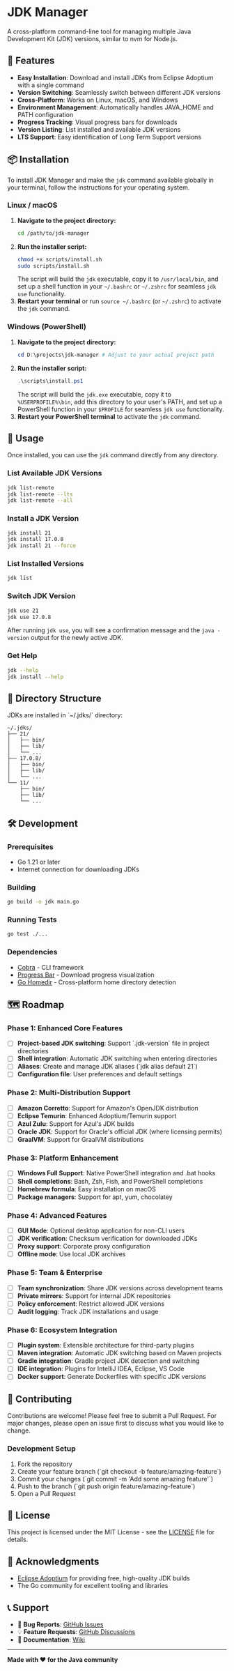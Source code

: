 # JDK Manager

A cross-platform command-line tool for managing multiple Java Development Kit (JDK) versions, similar to nvm for Node.js.

## 🚀 Features

- **Easy Installation**: Download and install JDKs from Eclipse Adoptium with a single command
- **Version Switching**: Seamlessly switch between different JDK versions
- **Cross-Platform**: Works on Linux, macOS, and Windows
- **Environment Management**: Automatically handles JAVA_HOME and PATH configuration
- **Progress Tracking**: Visual progress bars for downloads
- **Version Listing**: List installed and available JDK versions
- **LTS Support**: Easy identification of Long Term Support versions

## 📦 Installation

To install JDK Manager and make the `jdk` command available globally in your terminal, follow the instructions for your operating system.

### **Linux / macOS**

1.  **Navigate to the project directory:**
    ```bash
    cd /path/to/jdk-manager
    ```
2.  **Run the installer script:**
    ```bash
    chmod +x scripts/install.sh
    sudo scripts/install.sh
    ```
    The script will build the `jdk` executable, copy it to `/usr/local/bin`, and set up a shell function in your `~/.bashrc` or `~/.zshrc` for seamless `jdk use` functionality.
3.  **Restart your terminal** or run `source ~/.bashrc` (or `~/.zshrc`) to activate the `jdk` command.

### **Windows (PowerShell)**

1.  **Navigate to the project directory:**
    ```powershell
    cd D:\projects\jdk-manager # Adjust to your actual project path
    ```
2.  **Run the installer script:**
    ```powershell
    .\scripts\install.ps1
    ```
    The script will build the `jdk.exe` executable, copy it to `%USERPROFILE%\bin`, add this directory to your user's PATH, and set up a PowerShell function in your `$PROFILE` for seamless `jdk use` functionality.
3.  **Restart your PowerShell terminal** to activate the `jdk` command.

## 🔧 Usage

Once installed, you can use the `jdk` command directly from any directory.

### List Available JDK Versions

```bash
jdk list-remote
jdk list-remote --lts
jdk list-remote --all
```

### Install a JDK Version

```bash
jdk install 21
jdk install 17.0.8
jdk install 21 --force
```

### List Installed Versions

```bash
jdk list
```

### Switch JDK Version

```bash
jdk use 21
jdk use 17.0.8
```
After running `jdk use`, you will see a confirmation message and the `java -version` output for the newly active JDK.

### Get Help

```bash
jdk --help
jdk install --help
```

## 📁 Directory Structure

JDKs are installed in \`~/.jdks/\` directory:

```
~/.jdks/
├── 21/
│   ├── bin/
│   ├── lib/
│   └── ...
├── 17.0.8/
│   ├── bin/
│   ├── lib/
│   └── ...
└── 11/
    ├── bin/
    ├── lib/
    └── ...
```

## 🛠️ Development

### Prerequisites

- Go 1.21 or later
- Internet connection for downloading JDKs

### Building

```bash
go build -o jdk main.go
```

### Running Tests

```bash
go test ./...
```

### Dependencies

- [Cobra](https://github.com/spf13/cobra) - CLI framework
- [Progress Bar](https://github.com/schollz/progressbar) - Download progress visualization
- [Go Homedir](https://github.com/mitchellh/go-homedir) - Cross-platform home directory detection

## 🗺️ Roadmap

### Phase 1: Enhanced Core Features
- [ ] **Project-based JDK switching**: Support \`.jdk-version\` file in project directories
- [ ] **Shell integration**: Automatic JDK switching when entering directories
- [ ] **Aliases**: Create and manage JDK aliases (\`jdk alias default 21\`)
- [ ] **Configuration file**: User preferences and default settings

### Phase 2: Multi-Distribution Support
- [ ] **Amazon Corretto**: Support for Amazon's OpenJDK distribution
- [ ] **Eclipse Temurin**: Enhanced Adoptium/Temurin support
- [ ] **Azul Zulu**: Support for Azul's JDK builds
- [ ] **Oracle JDK**: Support for Oracle's official JDK (where licensing permits)
- [ ] **GraalVM**: Support for GraalVM distributions

### Phase 3: Platform Enhancement
- [ ] **Windows Full Support**: Native PowerShell integration and .bat hooks
- [ ] **Shell completions**: Bash, Zsh, Fish, and PowerShell completions
- [ ] **Homebrew formula**: Easy installation on macOS
- [ ] **Package managers**: Support for apt, yum, chocolatey

### Phase 4: Advanced Features
- [ ] **GUI Mode**: Optional desktop application for non-CLI users
- [ ] **JDK verification**: Checksum verification for downloaded JDKs
- [ ] **Proxy support**: Corporate proxy configuration
- [ ] **Offline mode**: Use local JDK archives

### Phase 5: Team & Enterprise
- [ ] **Team synchronization**: Share JDK versions across development teams
- [ ] **Private mirrors**: Support for internal JDK repositories
- [ ] **Policy enforcement**: Restrict allowed JDK versions
- [ ] **Audit logging**: Track JDK installations and usage

### Phase 6: Ecosystem Integration
- [ ] **Plugin system**: Extensible architecture for third-party plugins
- [ ] **Maven integration**: Automatic JDK switching based on Maven projects
- [ ] **Gradle integration**: Gradle project JDK detection and switching
- [ ] **IDE integration**: Plugins for IntelliJ IDEA, Eclipse, VS Code
- [ ] **Docker support**: Generate Dockerfiles with specific JDK versions

## 🤝 Contributing

Contributions are welcome! Please feel free to submit a Pull Request. For major changes, please open an issue first to discuss what you would like to change.

### Development Setup

1. Fork the repository
2. Create your feature branch (\`git checkout -b feature/amazing-feature\`)
3. Commit your changes (\`git commit -m 'Add some amazing feature'\`)
4. Push to the branch (\`git push origin feature/amazing-feature\`)
5. Open a Pull Request

## 📄 License

This project is licensed under the MIT License - see the [LICENSE](LICENSE) file for details.

## 🙏 Acknowledgments

- [Eclipse Adoptium](https://adoptium.net/) for providing free, high-quality JDK builds
- The Go community for excellent tooling and libraries

## 📞 Support

- 🐛 **Bug Reports**: [GitHub Issues](https://github.com/your-username/jdk-manager/issues)
- 💡 **Feature Requests**: [GitHub Discussions](https://github.com/your-username/jdk-manager/discussions)
- 📖 **Documentation**: [Wiki](https://github.com/your-username/jdk-manager/wiki)

---

**Made with ❤️ for the Java community**
